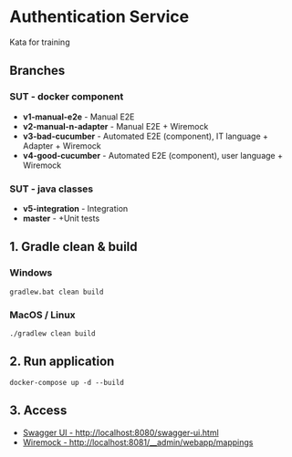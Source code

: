 # Authentication Service

Kata for training

## Branches
### SUT - docker component
- **v1-manual-e2e** - Manual E2E
- **v2-manual-n-adapter**  - Manual E2E + Wiremock
- **v3-bad-cucumber**  - Automated E2E (component), IT language + Adapter  + Wiremock
- **v4-good-cucumber**  - Automated E2E (component), user language  + Wiremock

### SUT - java classes
- **v5-integration**  - Integration
- **master** - +Unit tests

## 1. Gradle clean & build
### Windows
```
gradlew.bat clean build
```

### MacOS / Linux
```
./gradlew clean build
``` 

## 2. Run application
```
docker-compose up -d --build
```

## 3. Access 
 - [Swagger UI - http://localhost:8080/swagger-ui.html](http://localhost:8080/swagger-ui.html)
 - [Wiremock - http://localhost:8081/__admin/webapp/mappings](http://localhost:8081/__admin/webapp/mappings)